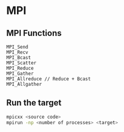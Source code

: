 # MPI

## MPI Functions

```
MPI_Send
MPI_Recv
MPI_Bcast
MPI_Scatter
MPI_Reduce
MPI_Gather
MPI_Allreduce // Reduce + Bcast
MPI_Allgather
```

## Run the target

```bash
mpicxx <source code>
mpirun -np <number of processes> <target>
```
